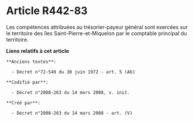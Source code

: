 # Article R442-83

Les compétences attribuées au trésorier-payeur général sont exercées sur le territoire des îles Saint-Pierre-et-Miquelon par
le comptable principal du territoire.

**Liens relatifs à cet article**

	**Anciens textes**:

	  - Décret n°72-549 du 30 juin 1972 - art. 5 (Ab)

	**Codifié par**:

	  - Décret n°2008-263 du 14 mars 2008, v. init.

	**Créé par**:

	  - Décret n°2008-263 du 14 mars 2008 - art. (V)
